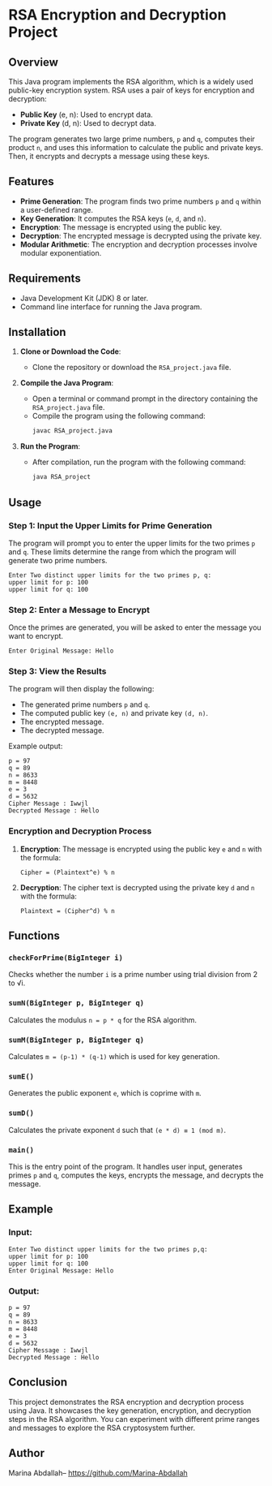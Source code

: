 # RSA Encryption and Decryption Project

## Overview
This Java program implements the RSA algorithm, which is a widely used public-key encryption system. RSA uses a pair of keys for encryption and decryption:
- **Public Key** (e, n): Used to encrypt data.
- **Private Key** (d, n): Used to decrypt data.

The program generates two large prime numbers, `p` and `q`, computes their product `n`, and uses this information to calculate the public and private keys. Then, it encrypts and decrypts a message using these keys.

## Features
- **Prime Generation**: The program finds two prime numbers `p` and `q` within a user-defined range.
- **Key Generation**: It computes the RSA keys (`e`, `d`, and `n`).
- **Encryption**: The message is encrypted using the public key.
- **Decryption**: The encrypted message is decrypted using the private key.
- **Modular Arithmetic**: The encryption and decryption processes involve modular exponentiation.

## Requirements
- Java Development Kit (JDK) 8 or later.
- Command line interface for running the Java program.

## Installation
1. **Clone or Download the Code**:
   - Clone the repository or download the `RSA_project.java` file.

2. **Compile the Java Program**:
   - Open a terminal or command prompt in the directory containing the `RSA_project.java` file.
   - Compile the program using the following command:
     ```bash
     javac RSA_project.java
     ```

3. **Run the Program**:
   - After compilation, run the program with the following command:
     ```bash
     java RSA_project
     ```

## Usage

### Step 1: Input the Upper Limits for Prime Generation
The program will prompt you to enter the upper limits for the two primes `p` and `q`. These limits determine the range from which the program will generate two prime numbers.

```text
Enter Two distinct upper limits for the two primes p, q:
upper limit for p: 100
upper limit for q: 100
```

### Step 2: Enter a Message to Encrypt
Once the primes are generated, you will be asked to enter the message you want to encrypt.

```text
Enter Original Message: Hello
```

### Step 3: View the Results
The program will then display the following:
- The generated prime numbers `p` and `q`.
- The computed public key `(e, n)` and private key `(d, n)`.
- The encrypted message.
- The decrypted message.

Example output:

```text
p = 97
q = 89
n = 8633
m = 8448
e = 3
d = 5632
Cipher Message : Iwwjl
Decrypted Message : Hello
```

### Encryption and Decryption Process
1. **Encryption**: The message is encrypted using the public key `e` and `n` with the formula:
   ```text
   Cipher = (Plaintext^e) % n
   ```

2. **Decryption**: The cipher text is decrypted using the private key `d` and `n` with the formula:
   ```text
   Plaintext = (Cipher^d) % n
   ```

## Functions

### `checkForPrime(BigInteger i)`
Checks whether the number `i` is a prime number using trial division from 2 to √i.

### `sumN(BigInteger p, BigInteger q)`
Calculates the modulus `n = p * q` for the RSA algorithm.

### `sumM(BigInteger p, BigInteger q)`
Calculates `m = (p-1) * (q-1)` which is used for key generation.

### `sumE()`
Generates the public exponent `e`, which is coprime with `m`.

### `sumD()`
Calculates the private exponent `d` such that `(e * d) ≡ 1 (mod m)`.

### `main()`
This is the entry point of the program. It handles user input, generates primes `p` and `q`, computes the keys, encrypts the message, and decrypts the message.

## Example

### Input:
```text
Enter Two distinct upper limits for the two primes p,q:
upper limit for p: 100
upper limit for q: 100
Enter Original Message: Hello
```

### Output:
```text
p = 97
q = 89
n = 8633
m = 8448
e = 3
d = 5632
Cipher Message : Iwwjl
Decrypted Message : Hello
```

## Conclusion
This project demonstrates the RSA encryption and decryption process using Java. It showcases the key generation, encryption, and decryption steps in the RSA algorithm. You can experiment with different prime ranges and messages to explore the RSA cryptosystem further.

## Author
Marina Abdallah– https://github.com/Marina-Abdallah
